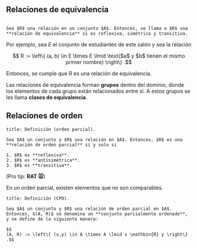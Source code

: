 ## Relaciones de equivalencia

```ad-definition

Sea $R$ una relación en un conjunto $A$. Entonces, se llama a $R$ una **relación de equivalencia** si es reflexiva, simétrica y transitiva.

```

Por ejemplo, sea $E$ el conjunto de estudiantes de este salón y sea la relación

$$
R := \left\{ (a, b) \in E \times E \lmid \text{$a$ y $b$ tienen el mismo primer nombre} \right\}
.$$

Entonces, se cumple que $R$ es una relación de equivalencia.

Las relaciones de equivalencia forman **grupos** dentro del dominio, donde los elementos de cada grupo están relacionados entre sí. A estos grupos se les llama **clases de equivalencia**.

## Relaciones de orden

```ad-definition
title: Definición (orden parcial).

Sea $A$ un conjunto y $R$ una relación en $A$. Entonces, $R$ es una **relación de orden parcial** si y solo si

1. $R$ es **reflexiva**.
2. $R$ es **antisimétrica**.
3. $R$ es **transitiva**.

```

(Pro tip: **RAT 🐭**)

En un orden parcial, existen elementos que no son comparables.

```ad-definition
title: Definición (CPO).

Sea $A$ un conjunto y $R$ una relación de orden parcial en $A$. Entonces, $(A, R)$ se denomina un **conjunto parcialmente ordenado**, y se define de la siguiente manera:

$$
(A, R) := \left\{ (x,y) \in A \times A \lmid x \mathbin{R} y \right\}
.$$

```
